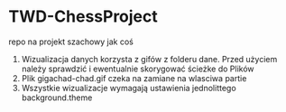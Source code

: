 # TWD-ChessProject
repo na projekt szachowy jak coś




1. Wizualizacja danych korzysta z gifów z folderu dane. Przed użyciem należy sprawdzić i ewentualnie skorygować ścieżke do Plików
2. Plik gigachad-chad.gif czeka na zamiane na wlasciwa partie
3. Wszystkie wizualizacje wymagają ustawienia jednolittego background.theme

